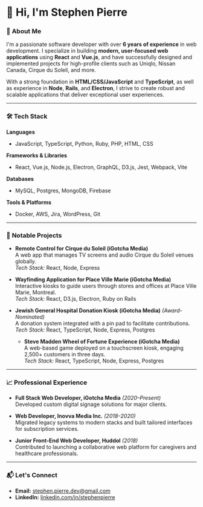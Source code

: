 # 👋 Hi, I'm Stephen Pierre

### 🌟 **About Me**
I'm a passionate software developer with over **6 years of experience** in web development. I specialize in building **modern, user-focused web applications** using **React** and **Vue.js**, and have successfully designed and implemented projects for high-profile clients such as Uniqlo, Nissan Canada, Cirque du Soleil, and more.

With a strong foundation in **HTML/CSS/JavaScript** and **TypeScript**, as well as experience in **Node**, **Rails**, and **Electron**, I strive to create robust and scalable applications that deliver exceptional user experiences.

---

### 🛠️ **Tech Stack**
**Languages**  
- JavaScript, TypeScript, Python, Ruby, PHP, HTML, CSS  

**Frameworks & Libraries**  
- React, Vue.js, Node.js, Electron, GraphQL, D3.js, Jest, Webpack, Vite  

**Databases**  
- MySQL, Postgres, MongoDB, Firebase  

**Tools & Platforms**  
- Docker, AWS, Jira, WordPress, Git  

---

### 🌟 **Notable Projects**

- **Remote Control for Cirque du Soleil (iGotcha Media)**  
  A web app that manages TV screens and audio Cirque du Soleil venues globally.  
  *Tech Stack:* React, Node, Express  

- **Wayfinding Application for Place Ville Marie (iGotcha Media)**  
  Interactive kiosks to guide users through stores and offices at Place Ville Marie, Montreal.  
  *Tech Stack:* React, D3.js, Electron, Ruby on Rails  

- **Jewish General Hospital Donation Kiosk (iGotcha Media)** *(Award-Nominated)*  
  A donation system integrated with a pin pad to facilitate contributions.  
  *Tech Stack:* React, TypeScript, Node, Express, Postgres

  - **Steve Madden Wheel of Fortune Experience (iGotcha Media)**  
  A web-based game deployed on a touchscreen kiosk, engaging 2,500+ customers in three days.  
  *Tech Stack:* React, TypeScript, Node, Express, Postgres  

---

### 📈 **Professional Experience**
- **Full Stack Web Developer, iGotcha Media** *(2020–Present)*  
  Developed custom digital signage solutions for major clients.  

- **Web Developer, Inovva Media Inc.** *(2018–2020)*  
  Migrated legacy systems to modern stacks and built tailored interfaces for subscription services.  

- **Junior Front-End Web Developer, Huddol** *(2018)*  
  Contributed to launching a collaborative web platform for caregivers and healthcare professionals.  

---

### 📬 **Let's Connect**
- **Email:** [stephen.pierre.dev@gmail.com](mailto:stephen.pierre.dev@gmail.com)  
- **LinkedIn:** [linkedin.com/in/stephenpierre](https://linkedin.com/in/stephenpierre)  
